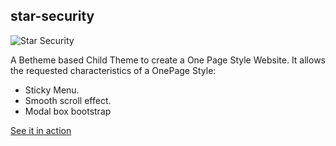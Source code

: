## star-security

![Star Security](https://starsecurity.ma/wp-content/uploads/2019/03/retina-star-security.png)

A Betheme based Child Theme to create a One Page Style Website. It allows the requested characteristics of a OnePage Style:
 - Sticky Menu.
 - Smooth scroll effect.
 - Modal box bootstrap

[See it in action ](https://starsecurity.ma/)
